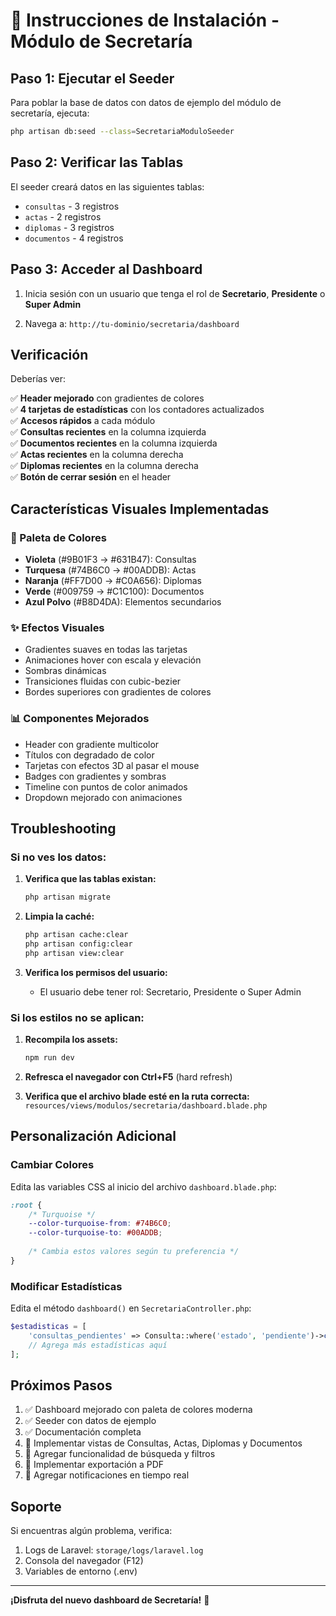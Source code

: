 # 🚀 Instrucciones de Instalación - Módulo de Secretaría

## Paso 1: Ejecutar el Seeder

Para poblar la base de datos con datos de ejemplo del módulo de secretaría, ejecuta:

```bash
php artisan db:seed --class=SecretariaModuloSeeder
```

## Paso 2: Verificar las Tablas

El seeder creará datos en las siguientes tablas:
- `consultas` - 3 registros
- `actas` - 2 registros
- `diplomas` - 3 registros
- `documentos` - 4 registros

## Paso 3: Acceder al Dashboard

1. Inicia sesión con un usuario que tenga el rol de **Secretario**, **Presidente** o **Super Admin**

2. Navega a: `http://tu-dominio/secretaria/dashboard`

## Verificación

Deberías ver:

✅ **Header mejorado** con gradientes de colores  
✅ **4 tarjetas de estadísticas** con los contadores actualizados  
✅ **Accesos rápidos** a cada módulo  
✅ **Consultas recientes** en la columna izquierda  
✅ **Documentos recientes** en la columna izquierda  
✅ **Actas recientes** en la columna derecha  
✅ **Diplomas recientes** en la columna derecha  
✅ **Botón de cerrar sesión** en el header  

## Características Visuales Implementadas

### 🎨 Paleta de Colores
- **Violeta** (#9B01F3 → #631B47): Consultas
- **Turquesa** (#74B6C0 → #00ADDB): Actas
- **Naranja** (#FF7D00 → #C0A656): Diplomas
- **Verde** (#009759 → #C1C100): Documentos
- **Azul Polvo** (#B8D4DA): Elementos secundarios

### ✨ Efectos Visuales
- Gradientes suaves en todas las tarjetas
- Animaciones hover con escala y elevación
- Sombras dinámicas
- Transiciones fluidas con cubic-bezier
- Bordes superiores con gradientes de colores

### 📊 Componentes Mejorados
- Header con gradiente multicolor
- Títulos con degradado de color
- Tarjetas con efectos 3D al pasar el mouse
- Badges con gradientes y sombras
- Timeline con puntos de color animados
- Dropdown mejorado con animaciones

## Troubleshooting

### Si no ves los datos:

1. **Verifica que las tablas existan:**
   ```bash
   php artisan migrate
   ```

2. **Limpia la caché:**
   ```bash
   php artisan cache:clear
   php artisan config:clear
   php artisan view:clear
   ```

3. **Verifica los permisos del usuario:**
   - El usuario debe tener rol: Secretario, Presidente o Super Admin

### Si los estilos no se aplican:

1. **Recompila los assets:**
   ```bash
   npm run dev
   ```

2. **Refresca el navegador con Ctrl+F5** (hard refresh)

3. **Verifica que el archivo blade esté en la ruta correcta:**
   `resources/views/modulos/secretaria/dashboard.blade.php`

## Personalización Adicional

### Cambiar Colores

Edita las variables CSS al inicio del archivo `dashboard.blade.php`:

```css
:root {
    /* Turquoise */
    --color-turquoise-from: #74B6C0;
    --color-turquoise-to: #00ADDB;
    
    /* Cambia estos valores según tu preferencia */
}
```

### Modificar Estadísticas

Edita el método `dashboard()` en `SecretariaController.php`:

```php
$estadisticas = [
    'consultas_pendientes' => Consulta::where('estado', 'pendiente')->count(),
    // Agrega más estadísticas aquí
];
```

## Próximos Pasos

1. ✅ Dashboard mejorado con paleta de colores moderna
2. ✅ Seeder con datos de ejemplo
3. ✅ Documentación completa
4. 📝 Implementar vistas de Consultas, Actas, Diplomas y Documentos
5. 📝 Agregar funcionalidad de búsqueda y filtros
6. 📝 Implementar exportación a PDF
7. 📝 Agregar notificaciones en tiempo real

## Soporte

Si encuentras algún problema, verifica:
1. Logs de Laravel: `storage/logs/laravel.log`
2. Consola del navegador (F12)
3. Variables de entorno (.env)

---

**¡Disfruta del nuevo dashboard de Secretaría!** 🎉
